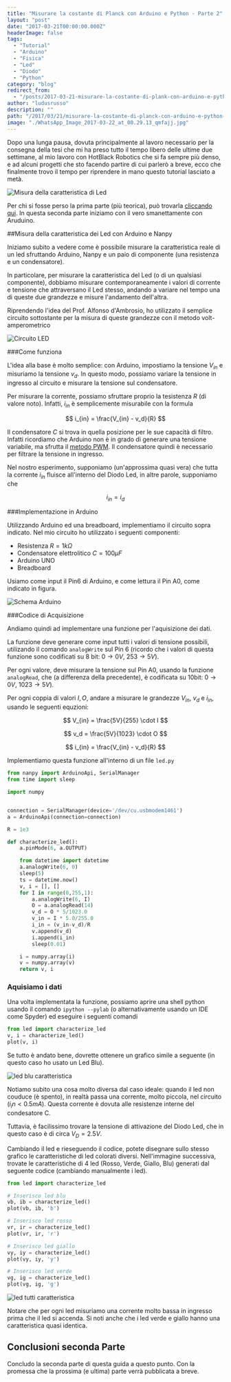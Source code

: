 ```yaml
---
title: "Misurare la costante di Planck con Arduino e Python - Parte 2"
layout: "post"
date: "2017-03-21T00:00:00.000Z"
headerImage: false
tags:
  - "Tutorial"
  - "Arduino"
  - "Fisica"
  - "Led"
  - "Diodo"
  - "Python"
category: "blog"
redirect_from:
  - "/posts/2017-03-21-misurare-la-costante-di-plank-con-arduino-e-python-parte-2"
author: "ludusrusso"
description: ""
path: "/2017/03/21/misurare-la-costante-di-planck-con-arduino-e-python-parte-2/"
image: "./WhatsApp_Image_2017-03-22_at_00.29.13_qmfajj.jpg"
---
```


Dopo una lunga pausa, dovuta principalmente al lavoro necessario per la consegna della tesi che mi ha preso tutto il tempo libero delle ultime due settimane, al mio lavoro con HotBlack Robotics che si fa sempre più denso, e ad alcuni progetti che sto facendo partire di cui parlerò a breve, ecco che finalmente trovo il tempo per riprendere in mano questo tutorial lasciato a metà.

![Misura della caratteristica di Led](./WhatsApp_Image_2017-03-22_at_00.29.13_qmfajj.jpg)

Per chi si fosse perso la prima parte (più teorica), può trovarla [cliccando qui](http://www.ludusrusso.cc/posts/2017-02-22-misurare-la-costante-di-plank-con-arduino-e-python-parte-1). In questa seconda parte iniziamo con il vero smanettamente con Aruduino.

##Misura della caratteristica dei Led con Arduino e Nanpy

Iniziamo subito a vedere come è possibile misurare la caratteristica reale di un led sfruttando Arduino, Nanpy e un paio di componente (una resistenza e un condensatore).

In particolare, per misurare la caratteristica del Led (o di un qualsiasi componente), dobbiamo misurare contemporaneamente i valori di corrente e tensione che attraversano il Led stesso, andando a variare nel tempo una di queste due grandezze e misure l'andamento dell'altra.

Riprendendo l'idea del Prof. Alfonso d'Ambrosio, ho utilizzato il semplice circuito sottostante per la misura di queste grandezze con il metodo volt-amperometrico

![Circuito LED](./citcuito_jhoxnp.png)

###Come funziona

L'idea alla base è molto semplice: con Arduino, impostiamo la tensione $V_{in}$ e misuriamo la tensione $v_d$. In questo modo, possiamo variare la tensione in ingresso al circuito e misurare la tensione sul condensatore.

Per misurare la corrente, possiamo sfruttare proprio la tesistenza $R$ (di valore noto). Infatti, $i_{in}$ è semplicemente misurabile con la formula

$$
i_{in} = \frac{V_{in} - v_d}{R}
$$

Il condensatore $C$ si trova in quella posizione per le sue capacità di filtro. Infatti ricordiamo che Arduino non è in grado di generare una tensione variabile, ma sfrutta il [metodo PWM](https://it.wikipedia.org/wiki/Pulse-width_modulation). Il condensatore quindi è necessario per filtrare la tensione in ingresso.

Nel nostro esperimento, supponiamo (un'approssima quasi vera) che tutta la corrente $i_{in}$ fluisce all'interno del Diodo Led, in altre parole, supponiamo che

$$
i_{in} = i_d
$$

###Implementazione in Arduino

Utilizzando Arduino ed una breadboard, implementiamo il circuito sopra indicato. Nel mio circuito ho utilizzato i seguenti componenti:

- Resistenza $R=1k\Omega$
- Condensatore elettrolitico $C=100\mu F$
- Arduino UNO
- Breadboard

Usiamo come input il Pin6 di Arduino, e come lettura il Pin A0, come indicato in figura.

![Schema Arduino](./ledmeas_w1obv6.png)

###Codice di Acquisizione

Andiamo quindi ad implementare una funzione per l'aquisizione dei dati.

La funzione deve generare come input tutti i valori di tensione possibili, utilizando il comando `analogWrite` sul Pin 6 (ricordo che i valori di questa funzione sono codificati su 8 bit: $0 \rightarrow 0V$, $253 \rightarrow 5V$).

Per ogni valore, deve misurare la tensione sul Pin A0, usando la funzione `analogRead`, che (a differenza della precedente), è codificata su 10bit: $0 \rightarrow 0V$, $1023 \rightarrow 5V$).

Per ogni coppia di valori $I, O$, andare a misurare le grandezze $V_{in}$, $v_d$ e $i_{in}$, usando le seguenti equzioni:

$$
V_{in} = \frac{5V}{255} \cdot I
$$

$$
v_d = \frac{5V}{1023} \cdot O
$$

$$
i_{in} = \frac{V_{in} - v_d}{R}
$$

Implementiamo questa funzione all'interno di un file `led.py`

```python
from nanpy import ArduinoApi, SerialManager
from time import sleep

import numpy


connection = SerialManager(device='/dev/cu.usbmodem1461')
a = ArduinoApi(connection=connection)

R = 1e3

def characterize_led():
    a.pinMode(6, a.OUTPUT)

    from datetime import datetime
    a.analogWrite(6, 0)
    sleep(5)
    ts = datetime.now()
    v, i = [], []
    for I in range(0,255,1):
        a.analogWrite(6, I)
        O = a.analogRead(14)
        v_d = O * 5/1023.0
        v_in = I * 5.0/255.0
        i_in = (v_in-v_d)/R
        v.append(v_d)
        i.append(i_in)
        sleep(0.01)

    i = numpy.array(i)
    v = numpy.array(v)
    return v, i
```

### Aquisiamo i dati

Una volta implementata la funzione, possiamo aprire una shell python usando il comando `ipython --pylab` (o alternativamente usando un IDE come Spyder) ed eseguire i seguenti comandi

```python
from led import characterize_led
v, i = characterize_led()
plot(v, i)
```

Se tutto è andato bene, dovrette ottenere un grafico simile a seguente (in questo caso ho usato un Led Blu).

![led blu caratteristica](./ledblue_ezorqw.png)

Notiamo subito una cosa molto diversa dal caso ideale: quando il led non couduce (è spento), in realtà passa una corrente, molto piccola, nel circuito ($i_in < 0.5mA$). Questa corrente è dovuta alle resistenze interne del condesatore C.

Tuttavia, è facilissimo trovare la tensione di attivazione del Diodo Led, che in questo caso è di circa $V_D = 2.5V$.

Cambiando il led e rieseguendo il codice, potete disegnare sullo stesso grafico le caratteristiche di led colorati diversi. Nell'immagine successiva, trovate le caratteristiche di 4 led (Rosso, Verde, Giallo, Blu) generati dal seguente codice (cambiando manualmente i led).

```python
from led import characterize_led

# Inserisco led blu
vb, ib = characterize_led()
plot(vb, ib, 'b')

# Inserisco led rosso
vr, ir = characterize_led()
plot(vr, ir, 'r')

# Inserisco led giallo
vy, iy = characterize_led()
plot(vy, iy, 'y')

# Inserisco led verde
vg, ig = characterize_led()
plot(vg, ig, 'g')
```

![led tutti caratteristica](./leds_klmwzq.png)

Notare che per ogni led misuriamo una corrente molto bassa in ingresso prima che il led si accenda. Si noti anche che i led verde e giallo hanno una caratteristica quasi identica.

## Conclusioni seconda Parte

Concludo la seconda parte di questa guida a questo punto. Con la promessa che la prossima (e ultima) parte verrà pubblicata a breve.
